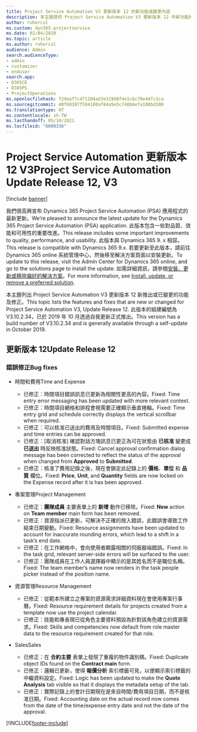 ```yaml
---
title: Project Service Automation V3 更新版本 12 的新功能或變更內容
description: 本主題提供 Project Service Automation V3 更新版本 12 中新功能的相關資訊。
author: ruhercul
ms.custom: dyn365-projectservice
ms.date: 02/04/2020
ms.topic: article
ms.author: ruhercul
audience: Admin
search.audienceType:
- admin
- customizer
- enduser
search.app:
- D365CE
- D365PS
- ProjectOperations
ms.openlocfilehash: f29eaf7c471104ad3e319d8f4e1cbc70e44fc1ca
ms.sourcegitcommit: 40f68387f594180af64a5e5c748b6efa188bd300
ms.translationtype: HT
ms.contentlocale: zh-TW
ms.lasthandoff: 05/10/2021
ms.locfileid: "6000336"
---
```

# <a name="project-service-automation-update-release-12-v3"></a><span data-ttu-id="f3638-103">Project Service Automation 更新版本 12 V3</span><span class="sxs-lookup"><span data-stu-id="f3638-103">Project Service Automation Update Release 12, V3</span></span>

[!include [banner](../includes/psa-now-project-operations.md)]

<span data-ttu-id="f3638-104">我們很高興宣布 Dynamics 365 Project Service Automation (PSA) 應用程式的最新更新。</span><span class="sxs-lookup"><span data-stu-id="f3638-104">We’re pleased to announce the latest update for the Dynamics 365 Project Service Automation (PSA) application.</span></span> <span data-ttu-id="f3638-105">此版本包含一些對品質、效能和可用性的重要改進。</span><span class="sxs-lookup"><span data-stu-id="f3638-105">This release includes some important improvements to quality, performance, and usability.</span></span> <span data-ttu-id="f3638-106">此版本與 Dynamics 365 9. x 相容。</span><span class="sxs-lookup"><span data-stu-id="f3638-106">This release is compatible with Dynamics 365 9.x.</span></span> <span data-ttu-id="f3638-107">若要更新至此版本，請前往 Dynamics 365 online 系統管理中心，然後移至解決方案頁面以安裝更新。</span><span class="sxs-lookup"><span data-stu-id="f3638-107">To update to this release, visit the Admin Center for Dynamics 365 online, and go to the solutions page to install the update.</span></span> <span data-ttu-id="f3638-108">如需詳細資訊，請參閱[安裝、更新或移除偏好的解決方案](/power-platform/admin/install-remove-preferred-solution)。</span><span class="sxs-lookup"><span data-stu-id="f3638-108">For more information, see [Install, update, or remove a preferred solution](/power-platform/admin/install-remove-preferred-solution).</span></span>

<span data-ttu-id="f3638-109">本主題列出 Project Service Automation V3 更新版本 12 新推出或已變更的功能及修正。</span><span class="sxs-lookup"><span data-stu-id="f3638-109">This topic lists the features and fixes that are new or changed for Project Service Automation V3, Update Release 12.</span></span> <span data-ttu-id="f3638-110">此版本的組建編號為 V3.10.2.34，已於 2019 年 10 月透過自我更新正式推出。</span><span class="sxs-lookup"><span data-stu-id="f3638-110">This version has a build number of V3.10.2.34 and is generally available through a self-update in October 2019.</span></span>

## <a name="update-release-12"></a><span data-ttu-id="f3638-111">更新版本 12</span><span class="sxs-lookup"><span data-stu-id="f3638-111">Update Release 12</span></span>

### <a name="bug-fixes"></a><span data-ttu-id="f3638-112">錯誤修正</span><span class="sxs-lookup"><span data-stu-id="f3638-112">Bug fixes</span></span>

- <span data-ttu-id="f3638-113">時間和費用</span><span class="sxs-lookup"><span data-stu-id="f3638-113">Time and Expense</span></span>

    - <span data-ttu-id="f3638-114">已修正：時間項目錯誤訊息已更新為相關性更高的內容。</span><span class="sxs-lookup"><span data-stu-id="f3638-114">Fixed: Time entry error messaging has been updated with more relevant context.</span></span>
    - <span data-ttu-id="f3638-115">已修正：時間項目網格和排程會視需要正確顯示垂直捲軸。</span><span class="sxs-lookup"><span data-stu-id="f3638-115">Fixed: Time entry grid and schedule correctly displays the vertical scrollbar when required.</span></span>
    - <span data-ttu-id="f3638-116">已修正：可以核准已送出的費用及時間項目。</span><span class="sxs-lookup"><span data-stu-id="f3638-116">Fixed: Submitted expense and time entries can be approved.</span></span>
    - <span data-ttu-id="f3638-117">已修正：[取消核准] 確認對話方塊訊息已更正為可在狀態由 **已核准** 變更成 **已送出** 時反映核准狀態。</span><span class="sxs-lookup"><span data-stu-id="f3638-117">Fixed: Cancel approval confirmation dialog message has been corrected to reflect the status of the approval when changed from **Approved** to **Submitted**.</span></span>
    - <span data-ttu-id="f3638-118">已修正：核准了費用記錄之後，現在會鎖定此記錄上的 **價格**、**單位** 和 **品質** 欄位。</span><span class="sxs-lookup"><span data-stu-id="f3638-118">Fixed: **Price**, **Unit**, and **Quantity** fields are now locked on the Expense record after it is has been approved.</span></span>

- <span data-ttu-id="f3638-119">專案管理</span><span class="sxs-lookup"><span data-stu-id="f3638-119">Project Management</span></span>

    - <span data-ttu-id="f3638-120">已修正：**團隊成員** 主要表單上的 **新增** 動作已移除。</span><span class="sxs-lookup"><span data-stu-id="f3638-120">Fixed: **New** action on **Team member** main form has been removed.</span></span>
    - <span data-ttu-id="f3638-121">已修正：資源指派已更新，可解決不正確的捨入錯誤，此錯誤會導致工作結束日期變動。</span><span class="sxs-lookup"><span data-stu-id="f3638-121">Fixed: Resource assignments have been updated to account for inaccurate rounding errors, which lead to a shift in a task’s end date.</span></span>
    - <span data-ttu-id="f3638-122">已修正：在工作網格中，會向使用者顯露相關的伺服器端錯誤。</span><span class="sxs-lookup"><span data-stu-id="f3638-122">Fixed: In the task grid, relevant server-side errors will be surfaced to the user.</span></span>
    - <span data-ttu-id="f3638-123">已修正：團隊成員在工作人員選擇器中顯示的是其姓名而不是職位名稱。</span><span class="sxs-lookup"><span data-stu-id="f3638-123">Fixed: The team member’s name now renders in the task people picker instead of the position name.</span></span>

- <span data-ttu-id="f3638-124">資源管理</span><span class="sxs-lookup"><span data-stu-id="f3638-124">Resource Management</span></span>

    - <span data-ttu-id="f3638-125">已修正：從範本所建立之專案的資源需求詳細資料現在會使用專案行事曆。</span><span class="sxs-lookup"><span data-stu-id="f3638-125">Fixed: Resource requirement details for projects created from a template now use the project calendar.</span></span>
    - <span data-ttu-id="f3638-126">已修正：技能和專長現已從角色主要資料預設為針對該角色建立的資源需求。</span><span class="sxs-lookup"><span data-stu-id="f3638-126">Fixed: Skills and competencies now default from role master data to the resource requirement created for that role.</span></span>

- <span data-ttu-id="f3638-127">Sales</span><span class="sxs-lookup"><span data-stu-id="f3638-127">Sales</span></span>

    - <span data-ttu-id="f3638-128">已修正：在 **合約主要** 表單上發現了重複的物件識別碼。</span><span class="sxs-lookup"><span data-stu-id="f3638-128">Fixed: Duplicate object IDs found on the **Contract main** form.</span></span>
    - <span data-ttu-id="f3638-129">已修正：邏輯已更新，使得 **報價分析** 索引標籤可見，以便顯示索引標籤的中繼資料設定。</span><span class="sxs-lookup"><span data-stu-id="f3638-129">Fixed: Logic has been updated to make the **Quote Analysis** tab visible so that it displays the metadata setup of the tab.</span></span>
    - <span data-ttu-id="f3638-130">已修正：實際記錄上的會計日期現在是來自時間/費用項目日期，而不是核准日期。</span><span class="sxs-lookup"><span data-stu-id="f3638-130">Fixed: Accounting date on the actual record now comes from the date of the time/expense entry date and not the date of the approval.</span></span>


[!INCLUDE[footer-include](../includes/footer-banner.md)]